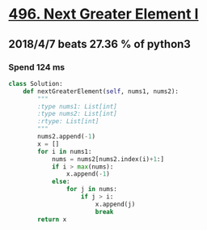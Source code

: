 # [496. Next Greater Element I](https://leetcode.com/problems/next-greater-element-i/description/)

## 2018/4/7 beats 27.36 % of python3
### Spend 124 ms
```python
class Solution:
    def nextGreaterElement(self, nums1, nums2):
        """
        :type nums1: List[int]
        :type nums2: List[int]
        :rtype: List[int]
        """
        nums2.append(-1)
        x = []
        for i in nums1:
            nums = nums2[nums2.index(i)+1:]
            if i > max(nums):
                x.append(-1)
            else:
                for j in nums:
                    if j > i:
                        x.append(j)
                        break
        return x
```

